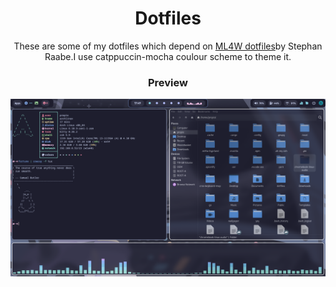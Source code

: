 <h1 align="center">
Dotfiles
</h1>
<p align="center">
These are some of my dotfiles which depend on <a href="https://github.com/mylinuxforwork/dotfiles">ML4W dotfiles</a>by Stephan Raabe.I use catppuccin-mocha coulour scheme to theme it.
</p>
<h3 align="center">
Preview
</h3>
<img src="assets/screenshot_11092024_174920.jpg">
